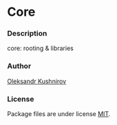 # Core

### Description
core: rooting & libraries

### Author
[Oleksandr Kushnirov](mailto:aleksandr.kushnirov@gmail.com)

### License
Package files are under license [MIT](LICENSE).